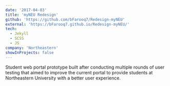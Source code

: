 ```yaml
---
date: '2017-04-03'
title: 'myNEU Redesign'
github: 'https://github.com/bFarooq7/Redesign-myNEU'
external: 'https://bFarooq7.github.io/Redesign-myNEU/'
tech:
  - Jekyll
  - SCSS
  - JS
company: 'Northeastern'
showInProjects: false
---
```


Student web portal prototype built after conducting multiple rounds of user testing that aimed to improve the current portal to provide students at Northeastern University with a better user experience.
